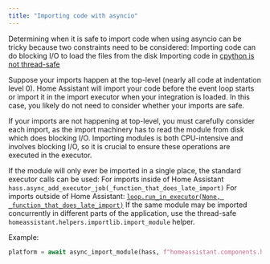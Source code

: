 ```yaml
---
title: "Importing code with asyncio"
---
```


Determining when it is safe to import code when using asyncio can be tricky because two constraints need to be considered:
Importing code can do blocking I/O to load the files from the disk
Importing code in [cpython is not thread-safe](https://github.com/python/cpython/issues/83065)

Suppose your imports happen at the top-level (nearly all code at indentation level 0). Home Assistant will import your code before the event loop starts or import it in the import executor when your integration is loaded. In this case, you likely do not need to consider whether your imports are safe.

If your imports are not happening at top-level, you must carefully consider each import, as the import machinery has to read the module from disk which does blocking I/O. Importing modules is both CPU-intensive and involves blocking I/O, so it is crucial to ensure these operations are executed in the executor.

If the module will only ever be imported in a single place, the standard executor calls can be used:
For imports inside of Home Assistant `hass.async_add_executor_job(_function_that_does_late_import)`
For imports outside of Home Assistant: [`loop.run_in_executor(None, _function_that_does_late_import)`](https://docs.python.org/3/library/asyncio-eventloop.html#asyncio.loop.run_in_executor)
If the same module may be imported concurrently in different parts of the application, use the thread-safe `homeassistant.helpers.importlib.import_module` helper.

Example:

```python
platform = await async_import_module(hass, f"homeassistant.components.homeassistant.triggers.{platform_name}")
```